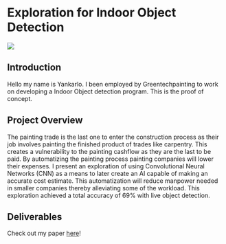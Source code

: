 # Exploration for Indoor Object Detection

![](https://greentechpainting.com/wp-content/uploads/2023/01/open-graph-green-tech.jpg)

## Introduction

Hello my name is Yankarlo. I been employed by Greentechpainting to work on developing a Indoor Object detection program. This is the proof of concept.

## Project Overview

The painting trade is the last one to enter the construction process as their job involves painting the finished product of trades like carpentry. This creates a vulnerability to the painting cashflow as they are the last to be paid. By automatizing the painting process painting companies will lower their expenses. I present an exploration of using Convolutional Neural Networks (CNN) as a means to later create an AI capable of making an accurate cost estimate. This automatization will reduce manpower needed in smaller companies thereby alleviating some of the workload. This exploration achieved a total accuracy of 69% with live object detection.

## Deliverables 

Check out my paper [here](https://github.com/yankarlog/Indoor_Object_Detect/blob/main/Exploration%20for%20Indoor%20Object%20Detection.pdf)!
